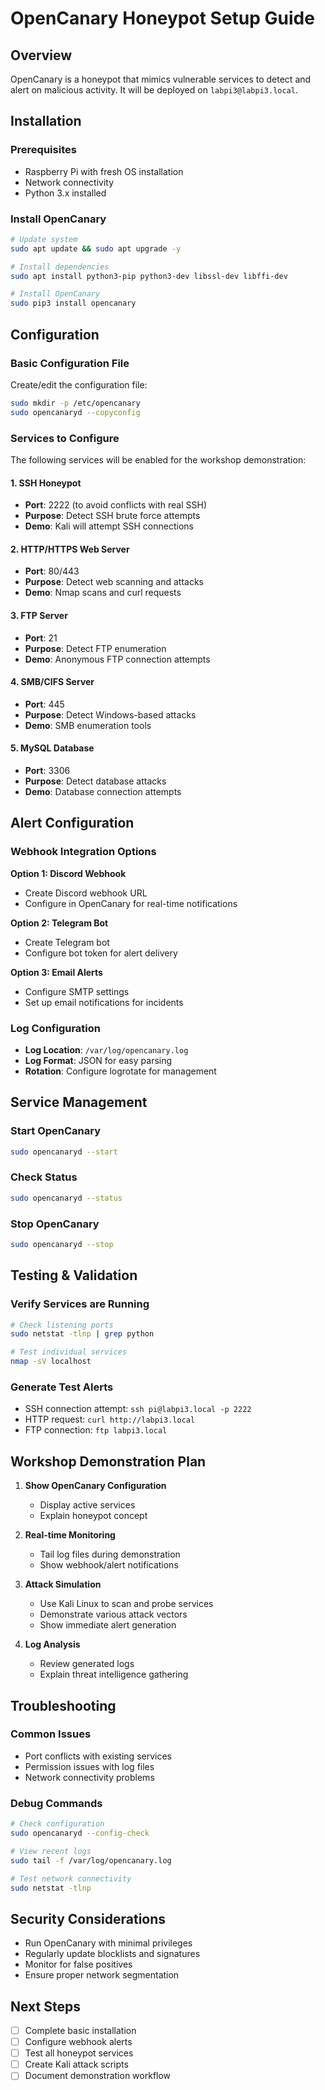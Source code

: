 # OpenCanary Honeypot Setup Guide

## Overview

OpenCanary is a honeypot that mimics vulnerable services to detect and alert on malicious activity. It will be deployed on `labpi3@labpi3.local`.

## Installation

### Prerequisites
- Raspberry Pi with fresh OS installation
- Network connectivity
- Python 3.x installed

### Install OpenCanary

```bash
# Update system
sudo apt update && sudo apt upgrade -y

# Install dependencies
sudo apt install python3-pip python3-dev libssl-dev libffi-dev

# Install OpenCanary
sudo pip3 install opencanary
```

## Configuration

### Basic Configuration File

Create/edit the configuration file:
```bash
sudo mkdir -p /etc/opencanary
sudo opencanaryd --copyconfig
```

### Services to Configure

The following services will be enabled for the workshop demonstration:

#### 1. SSH Honeypot
- **Port**: 2222 (to avoid conflicts with real SSH)
- **Purpose**: Detect SSH brute force attempts
- **Demo**: Kali will attempt SSH connections

#### 2. HTTP/HTTPS Web Server
- **Port**: 80/443
- **Purpose**: Detect web scanning and attacks
- **Demo**: Nmap scans and curl requests

#### 3. FTP Server
- **Port**: 21
- **Purpose**: Detect FTP enumeration
- **Demo**: Anonymous FTP connection attempts

#### 4. SMB/CIFS Server
- **Port**: 445
- **Purpose**: Detect Windows-based attacks
- **Demo**: SMB enumeration tools

#### 5. MySQL Database
- **Port**: 3306
- **Purpose**: Detect database attacks
- **Demo**: Database connection attempts

## Alert Configuration

### Webhook Integration Options

**Option 1: Discord Webhook**
- Create Discord webhook URL
- Configure in OpenCanary for real-time notifications

**Option 2: Telegram Bot**
- Create Telegram bot
- Configure bot token for alert delivery

**Option 3: Email Alerts**
- Configure SMTP settings
- Set up email notifications for incidents

### Log Configuration

- **Log Location**: `/var/log/opencanary.log`
- **Log Format**: JSON for easy parsing
- **Rotation**: Configure logrotate for management

## Service Management

### Start OpenCanary
```bash
sudo opencanaryd --start
```

### Check Status
```bash
sudo opencanaryd --status
```

### Stop OpenCanary
```bash
sudo opencanaryd --stop
```

## Testing & Validation

### Verify Services are Running
```bash
# Check listening ports
sudo netstat -tlnp | grep python

# Test individual services
nmap -sV localhost
```

### Generate Test Alerts
- SSH connection attempt: `ssh pi@labpi3.local -p 2222`
- HTTP request: `curl http://labpi3.local`
- FTP connection: `ftp labpi3.local`

## Workshop Demonstration Plan

1. **Show OpenCanary Configuration**
   - Display active services
   - Explain honeypot concept

2. **Real-time Monitoring**
   - Tail log files during demonstration
   - Show webhook/alert notifications

3. **Attack Simulation**
   - Use Kali Linux to scan and probe services
   - Demonstrate various attack vectors
   - Show immediate alert generation

4. **Log Analysis**
   - Review generated logs
   - Explain threat intelligence gathering

## Troubleshooting

### Common Issues
- Port conflicts with existing services
- Permission issues with log files
- Network connectivity problems

### Debug Commands
```bash
# Check configuration
sudo opencanaryd --config-check

# View recent logs
sudo tail -f /var/log/opencanary.log

# Test network connectivity
sudo netstat -tlnp
```

## Security Considerations

- Run OpenCanary with minimal privileges
- Regularly update blocklists and signatures
- Monitor for false positives
- Ensure proper network segmentation

## Next Steps

- [ ] Complete basic installation
- [ ] Configure webhook alerts
- [ ] Test all honeypot services
- [ ] Create Kali attack scripts
- [ ] Document demonstration workflow